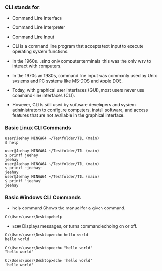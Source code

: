 ### CLI stands for:
- Command Line Interface
- Command Line Interpreter
- Command Line Input

- CLI is a command line program that accepts text input to execute operating system functions.

- In the 1960s, using only computer terminals, this was the only way to interact with computers.

- In the 1970s an 1980s, command line input was commonly used by Unix systems and PC systems like MS-DOS and Apple DOS.

- Today, with graphical user interfaces (GUI), most users never use command-line interfaces (CLI).

- However, CLI is still used by software developers and system administrators to configure computers, install software, and access features that are not available in the graphical interface.


### Basic Linux CLI Commands
```
user@Jeehay MINGW64 ~/Testfolder/TIL (main)
$ help
```
```
user@Jeehay MINGW64 ~/Testfolder/TIL (main)
$ printf jeehay
jeehay
user@Jeehay MINGW64 ~/Testfolder/TIL (main)
$ printf "jeehay"
jeehay
user@Jeehay MINGW64 ~/Testfolder/TIL (main)
$ printf 'jeehay'
jeehay
```

### Basic Windows CLI Commands
- help command	Shows the manual for a given command.
```
C:\Users\user\Desktop>help
```
- `ECHO`	Displays messages, or turns command echoing on or off.
```
C:\Users\user\Desktop>echo hello world
hello world

C:\Users\user\Desktop>echo "hello world"
"hello world"

C:\Users\user\Desktop>echo 'hello world'
'hello world'
```

